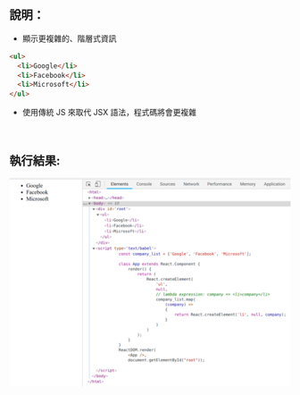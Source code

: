 
## 說明：
- 顯示更複雜的、階層式資訊
```html
<ul>
  <li>Google</li>
  <li>Facebook</li>
  <li>Microsoft</li>
</ul>
```
- 使用傳統 JS 來取代 JSX 語法，程式碼將會更複雜

<br>

## 執行結果:
![](result.png)
